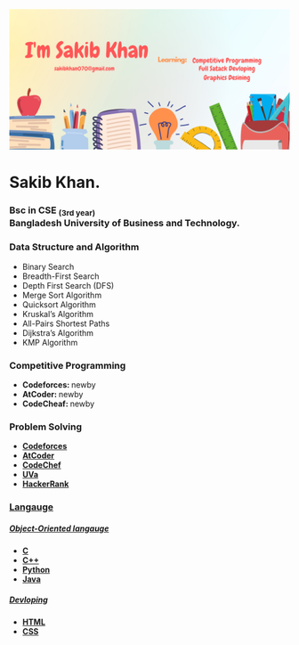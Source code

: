 
<img src="I'm Sakib.png">
<h1>Sakib Khan.</h1>
<h3> Bsc in CSE <sub>(3rd year)</sub><br>Bangladesh University of Business and Technology.</h3>  
<div>
     
  <h3>Data Structure and Algorithm</h3>
     <ul>
         <li>Binary Search</li>
         <li>Breadth-First Search</li>
         <li>Depth First Search (DFS)</li>
         <li>Merge Sort Algorithm</li>
         <li>Quicksort Algorithm</li>
         <li>Kruskal’s Algorithm</li>
         <li>All-Pairs Shortest Paths </li>
         <li>Dijkstra’s Algorithm</li>
         <li>KMP Algorithm</li>
     </ul>
</div>

<div>
     <h3>Competitive Programming</h3>
     <ul>
          <li><b>Codeforces: </b>newby</li>
          <li><b>AtCoder: </b>newby</li>
          <li><b>CodeCheaf: </b>newby</li>
     </ul>
</div>

<div>
     <h3>Problem Solving</h3>
     <ul>
          <li><a href="https://codeforces.com/profile/msakib"><b>Codeforces</b></li>
         <li><a href="https://atcoder.jp/users/msakib"><b>AtCoder</b></li>
          <li><a href="https://www.codechef.com/users/msakib"><b>CodeChef</b></li>
         <li><a href="https://uhunt.onlinejudge.org/id/1130442"><b>UVa</b></li>
          <li><a href="https://www.hackerrank.com/msakib?hr_r=1"><b>HackerRank</b></li>
     </ul>
</div>

<div>
     <h3>Langauge</h3>
     <h5>Object-Oriented langauge</h5>
     <ul>
          <li><b>C</b></li>
          <li><b>C++</b></li>
          <li><b>Python</b></li>
          <li><b>Java</b></li>
     </ul>
     <h5>Devloping</h5>
     <ul>
          <li><b>HTML</b></li>
          <li><b>CSS</b></li>  
     </ul>
</div>

